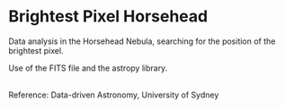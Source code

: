 # Brightest Pixel Horsehead

Data analysis in the Horsehead Nebula, searching for the position of the brightest pixel.

Use of the FITS file and the astropy library.

<br/>
Reference: Data-driven Astronomy, University of Sydney
